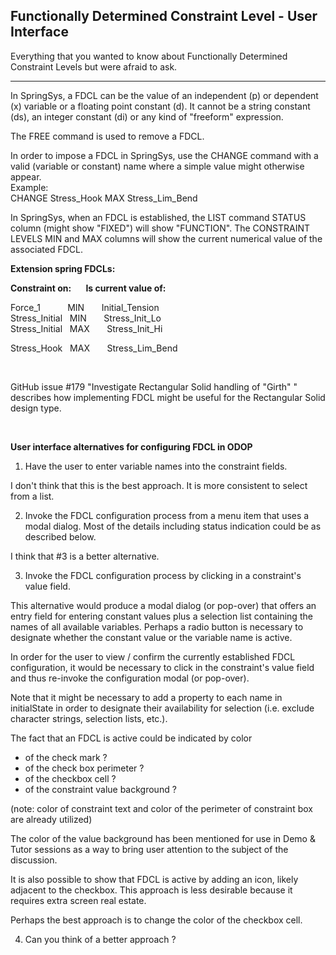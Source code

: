 ## Functionally Determined Constraint Level - User Interface

Everything that you wanted to know about 
Functionally Determined Constraint Levels
but were afraid to ask.

* * * * * * * * * * * * * * * * * * * * * * 

In SpringSys, a FDCL can be the value of an independent (p)
or dependent (x) variable or a floating point constant (d).
It cannot be a string constant (ds), an integer constant (di) 
or any kind of "freeform" expression.

The FREE command is used to remove a FDCL.

In order to impose a FDCL in SpringSys, 
use the CHANGE command with a valid (variable or constant) name 
where a simple value might otherwise appear.   
Example:   
CHANGE  Stress\_Hook  MAX  Stress\_Lim_Bend

In SpringSys, when an FDCL is established, 
the LIST command STATUS column 
(might show "FIXED") will show "FUNCTION".
The CONSTRAINT LEVELS MIN and MAX columns will show
the current numerical value of the associated FDCL.

**Extension spring FDCLs:**

**Constraint on: &nbsp; &nbsp; &nbsp;  Is current value of:**   

Force\_1 &nbsp; &nbsp; &nbsp; &nbsp; &nbsp; MIN &nbsp; &nbsp; &nbsp; Initial\_Tension   
Stress\_Initial &nbsp; MIN &nbsp; &nbsp; &nbsp; Stress\_Init_Lo   
Stress\_Initial &nbsp; MAX &nbsp; &nbsp; &nbsp; Stress\_Init_Hi   

Stress\_Hook &nbsp; MAX &nbsp; &nbsp; &nbsp; Stress\_Lim_Bend   

&nbsp;

GitHub issue #179 "Investigate Rectangular Solid handling of "Girth" "
describes how implementing FDCL might be useful for the 
Rectangular Solid design type.

&nbsp;

**User interface alternatives for configuring FDCL in ODOP**

1)  Have the user to enter variable names into the constraint fields.   

I don't think that this is the best approach. It is more consistent to select from a list.


2) Invoke the FDCL configuration process from a menu item that uses a modal dialog.
Most of the details including status indication could be as described below.

I think that #3 is a better alternative.


3) Invoke the FDCL configuration process by clicking in a constraint's value field.

This alternative would produce a modal dialog (or pop-over) that offers an entry field 
for entering constant values plus a selection list containing the names of
all available variables.
Perhaps a radio button is necessary to designate whether the constant value
or the variable name is active.

In order for the user to view / confirm the currently established FDCL configuration,
it would be necessary to click in the constraint's value field and thus 
re-invoke the configuration modal (or pop-over).

Note that it might be necessary to add a property to each name in initialState
in order to designate their availability for selection
(i.e. exclude character strings, selection lists, etc.).

The fact that an FDCL is active could be indicated by color
- of the check mark ?
- of the check box perimeter ?
- of the checkbox cell ?
- of the constraint value background ?   

(note: color of constraint text and color of the perimeter of constraint box are already utilized)

The color of the value background has been mentioned for use in Demo & Tutor sessions
as a way to bring user attention to the subject of the discussion.

It is also possible to show that FDCL is active by adding an icon, likely adjacent to the checkbox.
This approach is less desirable because it requires extra screen real estate.

Perhaps the best approach is to change the color of the checkbox cell.


4)  Can you think of a better approach ?

